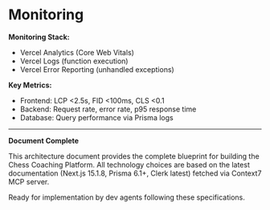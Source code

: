 # Monitoring

**Monitoring Stack:**
- Vercel Analytics (Core Web Vitals)
- Vercel Logs (function execution)
- Vercel Error Reporting (unhandled exceptions)

**Key Metrics:**
- Frontend: LCP <2.5s, FID <100ms, CLS <0.1
- Backend: Request rate, error rate, p95 response time
- Database: Query performance via Prisma logs

---

**Document Complete**

This architecture document provides the complete blueprint for building the Chess Coaching Platform. All technology choices are based on the latest documentation (Next.js 15.1.8, Prisma 6.1+, Clerk latest) fetched via Context7 MCP server.

Ready for implementation by dev agents following these specifications.
